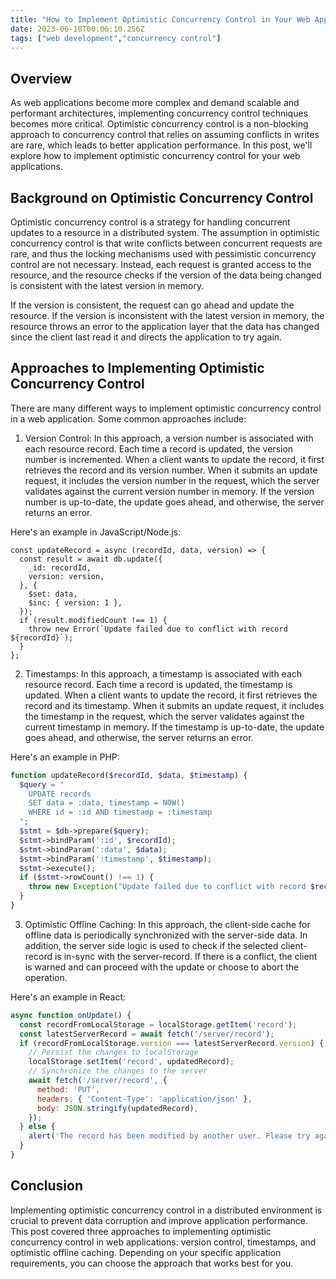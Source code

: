 ```yaml
---
title: "How to Implement Optimistic Concurrency Control in Your Web Applications"
date: 2023-06-18T00:06:10.256Z
tags: ["web development","concurrency control"]
---
```



Overview
--------
As web applications become more complex and demand scalable and performant architectures, implementing concurrency control techniques becomes more critical. Optimistic concurrency control is a non-blocking approach to concurrency control that relies on assuming conflicts in writes are rare, which leads to better application performance. In this post, we'll explore how to implement optimistic concurrency control for your web applications.

Background on Optimistic Concurrency Control
---------------------------------------------
Optimistic concurrency control is a strategy for handling concurrent updates to a resource in a distributed system. The assumption in optimistic concurrency control is that write conflicts between concurrent requests are rare, and thus the locking mechanisms used with pessimistic concurrency control are not necessary. Instead, each request is granted access to the resource, and the resource checks if the version of the data being changed is consistent with the latest version in memory.

If the version is consistent, the request can go ahead and update the resource. If the version is inconsistent with the latest version in memory, the resource throws an error to the application layer that the data has changed since the client last read it and directs the application to try again.

Approaches to Implementing Optimistic Concurrency Control
---------------------------------------------------------
There are many different ways to implement optimistic concurrency control in a web application. Some common approaches include:

1. Version Control: In this approach, a version number is associated with each resource record. Each time a record is updated, the version number is incremented. When a client wants to update the record, it first retrieves the record and its version number. When it submits an update request, it includes the version number in the request, which the server validates against the current version number in memory. If the version number is up-to-date, the update goes ahead, and otherwise, the server returns an error.

Here's an example in JavaScript/Node.js:

```
const updateRecord = async (recordId, data, version) => {
  const result = await db.update({
    _id: recordId,
    version: version,
  }, {
    $set: data,
    $inc: { version: 1 },
  });
  if (result.modifiedCount !== 1) {
    throw new Error(`Update failed due to conflict with record ${recordId}`);
  }
};
```

2. Timestamps: In this approach, a timestamp is associated with each resource record. Each time a record is updated, the timestamp is updated. When a client wants to update the record, it first retrieves the record and its timestamp. When it submits an update request, it includes the timestamp in the request, which the server validates against the current timestamp in memory. If the timestamp is up-to-date, the update goes ahead, and otherwise, the server returns an error.

Here's an example in PHP:

```php
function updateRecord($recordId, $data, $timestamp) {
  $query = "
    UPDATE records
    SET data = :data, timestamp = NOW()
    WHERE id = :id AND timestamp = :timestamp
  ";
  $stmt = $db->prepare($query);
  $stmt->bindParam(':id', $recordId);
  $stmt->bindParam(':data', $data);
  $stmt->bindParam(':timestamp', $timestamp);
  $stmt->execute();
  if ($stmt->rowCount() !== 1) {
    throw new Exception("Update failed due to conflict with record $recordId");
  }
}
```

3. Optimistic Offline Caching: In this approach, the client-side cache for offline data is periodically synchronized with the server-side data. In addition, the server side logic is used to check if the selected client-record is in-sync with the server-record. If there is a conflict, the client is warned and can proceed with the update or choose to abort the operation.

Here's an example in React:

```javascript
async function onUpdate() {
  const recordFromLocalStorage = localStorage.getItem('record');
  const latestServerRecord = await fetch('/server/record');
  if (recordFromLocalStorage.version === latestServerRecord.version) {
    // Persist the changes to localStorage
    localStorage.setItem('record', updatedRecord);
    // Synchronize the changes to the server
    await fetch('/server/record', {
      method: 'PUT',
      headers: { 'Content-Type': 'application/json' },
      body: JSON.stringify(updatedRecord),
    });
  } else {
    alert('The record has been modified by another user. Please try again.')
  }
}
```
Conclusion
-----------
Implementing optimistic concurrency control in a distributed environment is crucial to prevent data corruption and improve application performance. This post covered three approaches to implementing optimistic concurrency control in web applications: version control, timestamps, and optimistic offline caching. Depending on your specific application requirements, you can choose the approach that works best for you.